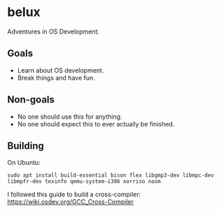 # belux
Adventures in OS Development.

## Goals

* Learn about OS development.
* Break things and have fun.

## Non-goals

* No one should use this for anything.
* No one should expect this to ever actually be finished.


## Building

On Ubuntu:

    sudo apt install build-essential bison flex libgmp3-dev libmpc-dev libmpfr-dev texinfo qemu-system-i386 xorriso nasm

I followed this guide to build a cross-compiler: https://wiki.osdev.org/GCC_Cross-Compiler

